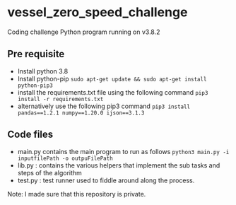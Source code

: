 # vessel_zero_speed_challenge
Coding challenge
Python program running on v3.8.2

## Pre requisite
- Install python 3.8 
- Install python-pip 
`sudo apt-get update && sudo apt-get install python-pip3`
- install the requirements.txt file using the following command
`pip3 install -r requirements.txt`
- alternatively use the following pip3 command
`pip3 install pandas==1.2.1 numpy==1.20.0 ijson==3.1.3`

## Code files

- main.py contains the main program to run as follows
`python3 main.py -i inputfilePath -o outpuFilePath`
- lib.py : contains the various helpers that implement the sub tasks and steps of the algorithm
- test.py : test runner used to fiddle around along the process.

Note: I made sure that this repository is private.

